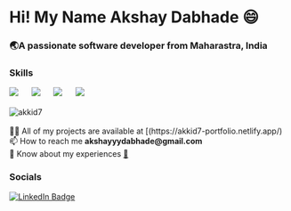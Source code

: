 <h1 align="left">Hi! My Name Akshay Dabhade 😄</h1>
<h3 align="left">🌏A passionate software developer from Maharastra, India</h3>

<h3>Skills</h3>
  <div class="skill-icons"> 
     <img src="https://skillicons.dev/icons?i=html,css" /> &nbsp;&nbsp;&nbsp;&nbsp;
    <img src="https://skillicons.dev/icons?i=cpp,java" /> &nbsp;&nbsp;&nbsp;&nbsp;
    <img src="https://skillicons.dev/icons?i=js,react" /> &nbsp;&nbsp;&nbsp;&nbsp;
    <img src="https://skillicons.dev/icons?i=sqlite,git" /> &nbsp;&nbsp;&nbsp;&nbsp;
  </div>
  <br/>
  <div>
      <img align="center" src="https://github-readme-stats.vercel.app/api/top-langs?username=akkid7&show_icons=true&locale=en&layout=compact" alt="akkid7" />
  </div>
  <br/>
  <div>
👨‍💻 All of my projects are available at [(https://akkid7-portfolio.netlify.app/) <br/>
📫 How to reach me <b>akshayyydabhade@gmail.com</b> <br/>
🏢 Know about my experiences <a href="https://www.linkedin.com/in/akkid7/overlay/1709964042938/single-media-viewer/?profileId=ACoAADkvGnUBRmn1sqglec2i_xaoNhXCg3JLzk0](https://www.linkedin.com/in/akkid7/overlay/1709964042938/single-media-viewer/?profileId=ACoAADkvGnUBRmn1sqglec2i_xaoNhXCg3JLzk0)">📄</a>
  </div>

<h3 align="left">Socials</h3>
<a href="https://linkedin.com/in/akkid7"><img src="https://camo.githubusercontent.com/73d7f9030632789d857cd7bb543d9cb9bada0672f246b6008258864452f17988/68747470733a2f2f696d672e736869656c64732e696f2f62616467652f4c696e6b6564496e2d626c75653f7374796c653d666f722d7468652d6261646765266c6f676f3d6c696e6b6564696e266c6f676f436f6c6f723d7768697465" alt="LinkedIn Badge" data-canonical-src="https://img.shields.io/badge/LinkedIn-blue?style=for-the-badge&amp;logo=linkedin&amp;logoColor=white" style="max-width: 100%;"></a>
